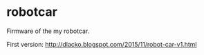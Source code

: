 # robotcar
Firmware of the my robotcar.

First version: http://dlacko.blogspot.com/2015/11/robot-car-v1.html
